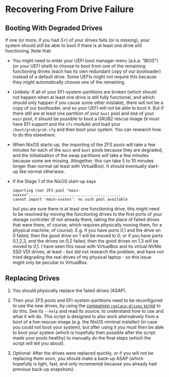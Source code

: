 # Recovering From Drive Failure

## Booting With Degraded Drives

If one (or more, if you had 3+) of your drives fails (or is missing), your
system should still be able to boot if there is at least one drive still
functioning.  Note that:

- You might need to enter your UEFI boot manager menu (a.k.a. "BIOS") (or your
  UEFI shell) to choose to boot from one of the remaining functioning drives
  (each has its own redundant copy of our bootloader) instead of a default
  drive.  Some UEFIs might not require this because they might automatically
  choose one of the remaining.

- Unlikely: If all of your EFI-system-partitions are broken (which should not
  happen when at least one drive is still fully functional, and which should
  only happen if you cause some other mistake), there will not be a copy of our
  bootloader, and so your UEFI will not be able to boot it.  But if there still
  are at least one partition of your `boot` pool and one of your `main` pool, it
  should be possible to boot a GRUB2 rescue image (it must have EFI support and
  the `zfs` module) and load your `/boot/grub/grub.cfg` and then boot your
  system.  You can research how to do this elsewhere.

- When NixOS starts-up, the importing of the ZFS pools will take a few minutes
  for each of the `main` and `boot` pools because they are degraded, and the
  initialisation of the swap partitions will take a few minutes because some are
  missing.  Altogether, this can take 5 to 10 minutes longer than normal (at
  least with VirtualBox).  It should eventually start-up like normal otherwise.

- If the Stage 1 of the NixOS start-up says
  ```text
  importing root ZFS pool "main-xxxxxx".........................................
  cannot import 'main-xxxxxx': no such pool available
  ```
  but you are sure there is at least one functioning drive, this might need to
  be resolved by moving the functioning drives to the first ports of your
  storage controller (if not already there, taking the place of failed drives
  that were there, of course; which requires physically moving them, for a
  physical machine, of course).  E.g. if you have ports 0,1 and the drive on 0
  failed, then the good drive on 1 will be moved to 0; or if you have ports
  0,1,2,3, and the drives on 0,2 failed, then the good drives on 1,3 will be
  moved to 0,1.  I have seen this issue with VirtualBox and its virtual NVMe SSD
  VDI drives, at least - but did not research the problem, and have not tried
  degrading the real drives of my physical laptop - so this issue might only be
  peculiar to VirtualBox.

## Replacing Drives

1. You should physically replace the failed drives (ASAP).

1. Then your ZFS pools and EFI-system-partitions need to be reconfigured to use
   the new drives, by using the [companion `replace-drives`
   script](replace-drives) to do this.  See its `--help` and read its source, to
   understand how to use and what it will do.  This script is designed to also
   work alternatively from a boot of a live-rescue-image (e.g. the NixOS minimal
   installer) (in case you could not boot your system), but after using it you
   must then be able to boot your system (which is hopefully then possible after
   the script made your pools healthy) to manually do the final steps (which the
   script will tell you about).

2. Optional: After the drives were replaced quickly, or if you will not be
   replacing them soon, you should make a back-up ASAP (which hopefully is
   light, fast, and only incremental because you already had previous back-up
   snapshots).

